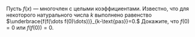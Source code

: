 Пусть $f(x)$  —  многочлен  с  целыми  коэффициентами.  Известно,  что  для  некоторого натурального  числа  $k$  выполнено  равенство $\underbrace{f(f(\dots f(0)\dots))}_{k-\text{раз}}=0.$ Докажите, что $f(0)=0$ или $f(f(0))=0$.